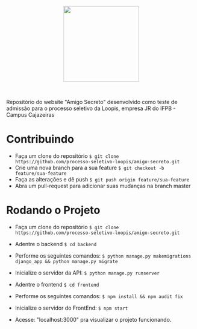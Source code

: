 <p align="center">
  <img height=200 src="https://loopisjr.github.io/images/png.png">
</p><br>

Repositório do website "Amigo Secreto" desenvolvido como teste de admissão 
para o processo seletivo da Loopis, empresa JR do IFPB - Campus Cajazeiras

# Contribuindo

- Faça um clone do repositório ```$ git clone https://github.com/processo-seletivo-loopis/amigo-secreto.git```
- Crie uma nova branch para a sua feature ```$ git checkout -b feature/sua-feature```
- Faça as alterações e dê push ```$ git push origin feature/sua-feature```
- Abra um pull-request para adicionar suas mudanças na branch master

# Rodando o Projeto

- Faça um clone do repositório ```$ git clone https://github.com/processo-seletivo-loopis/amigo-secreto.git```

- Adentre o backend ```$ cd backend```
- Performe os seguintes comandos: ```$ python manage.py makemigrations django_app && python manage.py migrate```
- Inicialize o servidor da API: ```$ python manage.py runserver```

- Adentre o frontend ```$ cd frontend```
- Performe os seguintes comandos: ```$ npm install && npm audit fix```
- Inicialize o servidor do FrontEnd: ```$ npm start```
- Acesse: "localhost:3000" pra visualizar o projeto funcionando.
